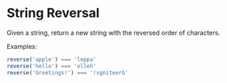 # String Reversal

Given a string, return a new string with the reversed order of characters.

Examples:

```javascript
reverse('apple') === 'leppa'
reverse('hello') === 'olleh'
reverse('Greetings!') === '!sgniteerG'
```